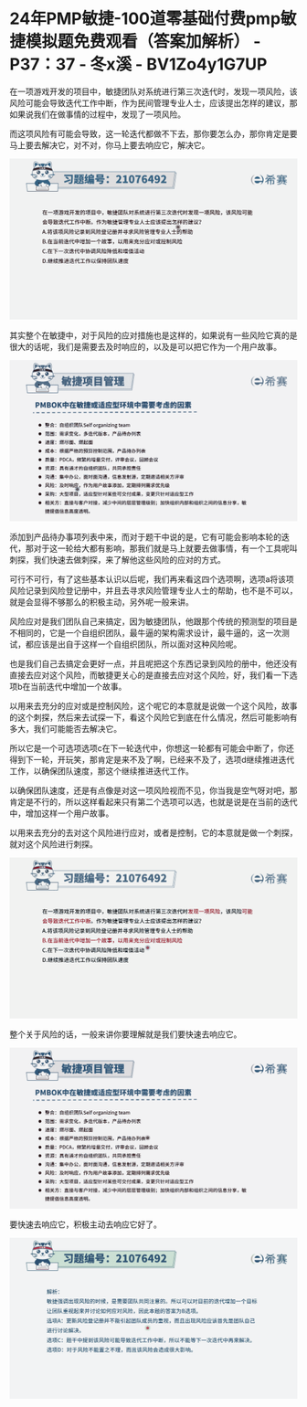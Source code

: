 # 24年PMP敏捷-100道零基础付费pmp敏捷模拟题免费观看（答案加解析） - P37：37 - 冬x溪 - BV1Zo4y1G7UP

在一项游戏开发的项目中，敏捷团队对系统进行第三次迭代时，发现一项风险，该风险可能会导致迭代工作中断，作为民间管理专业人士，应该提出怎样的建议，那如果说我们在做事情的过程中，发现了一项风险。

而这项风险有可能会导致，这一轮迭代都做不下去，那你要怎么办，那你肯定是要马上要去解决它，对不对，你马上要去响应它，解决它。



![](img/ec70fbfcae88e1f1963055d77b43a69a_1.png)

其实整个在敏捷中，对于风险的应对措施也是这样的，如果说有一些风险它真的是很大的话呢，我们是需要去及时响应的，以及是可以把它作为一个用户故事。



![](img/ec70fbfcae88e1f1963055d77b43a69a_3.png)

添加到产品待办事项列表中来，而对于题干中说的是，它有可能会影响本轮的迭代，那对于这一轮给大都有影响，那我们就是马上就要去做事情，有一个工具呢叫刺探，我们快速去做刺探，来了解他这些风险的应对的方式。

可行不可行，有了这些基本认识以后呢，我们再来看这四个选项啊，选项a将该项风险记录到风险登记册中，并且去寻求风险管理专业人士的帮助，也不是不可以，就是会显得不够那么的积极主动，另外呢一般来讲。

风险应对是我们团队自己来搞定，因为敏捷团队，他跟那个传统的预测型的项目是不相同的，它是一个自组织团队，最牛逼的架构需求设计，最牛逼的，这一次测试，都应该是出自于这样一个自组织团队，所以面对这种风险呢。

也是我们自己去搞定会更好一点，并且呢把这个东西记录到风险的册中，他还没有直接去应对这个风险，而敏捷更关心的是直接去应对这个风险，好，我们看一下选项b在当前迭代中增加一个故事。

以用来去充分的应对或是控制风险，这个呢它的本意就是说做一个这个风险，故事的这个刺探，然后来去试探一下，看这个风险它到底在什么情况，然后可能影响有多大，我们可能能否去解决它。

所以它是一个可选项选项c在下一轮迭代中，你想这一轮都有可能会中断了，你还得到下一轮，开玩笑，那肯定是来不及了啊，已经来不及了，选项d继续推进迭代工作，以确保团队速度，那这个继续推进迭代工作。

以确保团队速度，还是有点像是对这一项风险视而不见，你当我是空气呀对吧，那肯定是不行的，所以这样看起来只有第二个选项可以选，也就是说是在当前的迭代中，增加这样一个用户故事。

以用来去充分的去对这个风险进行应对，或者是控制，它的本意就是做一个刺探，就对这个风险进行刺探。

![](img/ec70fbfcae88e1f1963055d77b43a69a_5.png)

整个关于风险的话，一般来讲你要理解就是我们要快速去响应它。

![](img/ec70fbfcae88e1f1963055d77b43a69a_7.png)

要快速去响应它，积极主动去响应它好了。

![](img/ec70fbfcae88e1f1963055d77b43a69a_9.png)